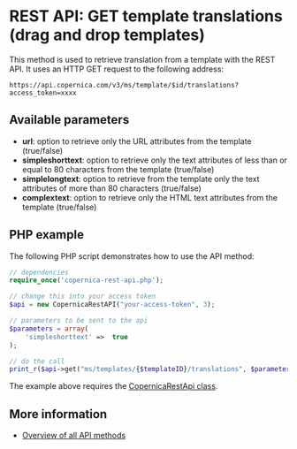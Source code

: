 # REST API: GET template translations (drag and drop templates)

This method is used to retrieve translation from a template with the REST API. It uses 
an HTTP GET request to the following address:

`https://api.copernica.com/v3/ms/template/$id/translations?access_token=xxxx`

## Available parameters

* **url**: option to retrieve only the URL attributes from the template (true/false)
* **simpleshorttext**: option to retrieve only the text attributes of less than or equal to 80 characters from the template (true/false)
* **simplelongtext**: option to retrieve from the template only the text attributes of more than 80 characters (true/false)
* **complextext**: option to retrieve only the HTML text attributes from the template (true/false)

## PHP example

The following PHP script demonstrates how to use the API method:

```php
// dependencies
require_once('copernica-rest-api.php');

// change this into your access token
$api = new CopernicaRestAPI("your-access-token", 3);

// parameters to be sent to the api
$parameters = array(
    'simpleshorttext' =>  true
);

// do the call
print_r($api->get("ms/templates/{$templateID}/translations", $parameters));
```

The example above requires the [CopernicaRestApi class](rest-php).

## More information

* [Overview of all API methods](rest-api)
